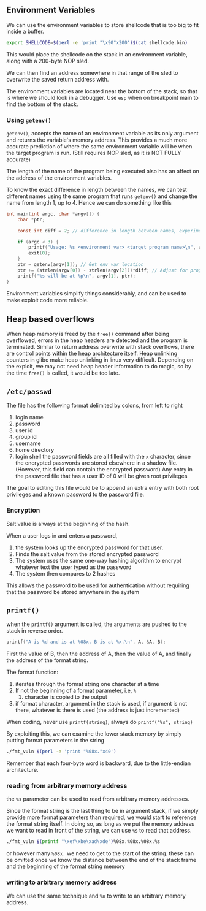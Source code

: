 ## Environment Variables
We can use the environment variables to store shellcode that is too big to fit inside a buffer.
```sh
export SHELLCODE=$(perl -e 'print "\x90"x200')$(cat shellcode.bin)
```
This would place the shellcode on the stack in an environment variable, along with a 200-byte NOP sled.

We can then find an address somewhere in that range of the sled to overwrite the saved return address with.

The environment variables are located near the bottom of the stack, so that is where we should look in a debugger.
Use `esp` when on breakpoint main to find the bottom of the stack.

### Using `getenv()` 
`getenv()`, accepts the name of an environment variable as its only argument and returns the variable's memory address.
This provides a much more accurate prediction of where the same environment variable will be when the target program is run. (Still requires NOP sled, as it is NOT FULLY accurate)

The length of the name of the program being executed also has an affect on the address of the environment variables.

To know the exact difference in length between the names, we can test different names using the same program that runs `getenv()` and change the name from length 1, up to 4. Hence we can do something like this

```c
int main(int argc, char *argv[]) {
	char *ptr;

	const int diff = 2; // difference in length between names, experiment to find

	if (argc < 3) {
		printf("Usage: %s <environment var> <target program name>\n", argv[0]);
		exit(0);	
	}
	ptr = getenv(argv[1]); // Get env var location
	ptr += (strlen(argv[0]) - strlen(argv[2]))*diff; // Adjust for program name
	printf("%s will be at %p\n", argv[1], ptr);
}
```

Environment variables simplify things considerably, and can be used to make exploit code more reliable.



## Heap based overflows
When heap memory is freed by the `free()` command after being overflowed, errors in the heap headers are detected and the program is terminated. 
Similar to return address overwrite with stack overflows, there are control points within the heap architecture itself. 
Heap unlinking counters in glibc make heap unlinking in linux very difficult.
Depending on the exploit, we may not need heap header information to do magic, so by the time `free()` is called, it would be too late.

## `/etc/passwd`
The file has the following format delimited by colons, from left to right
1. login name
2. password
3. user id
4. group id
5. username
6. home directory
7. login shell
the password fields are all filled with the `x` character, since the encrypted passwords are stored elsewhere in a shadow file. (However, this field can contain the encrypted password)
Any entry in the password file that has a user ID of 0 will be given root privileges

The goal to editing this file would be to append an extra entry with both root privileges and a known password to the password file.

### Encryption 
Salt value is always at the beginning of the hash. 

When a user logs in and enters a password, 
1. the system looks up the encrypted password for that user.
2. Finds the salt value from the stored encrypted password
3. The system uses the same one-way hashing algorithm to encrypt whatever text the user typed as the password
4. The system then compares to 2 hashes

This allows the password to be used for authentication without requiring that the password be stored anywhere in the system

## `printf()`
when the `printf()` argument is called, the arguments are pushed to the stack in reverse order. 
```c
printf("A is %d and is at %08x. B is at %x.\n", A, &A, B);
```
First the value of B, then the address of A, then the value of A, and finally the address of the format string.

The format function:
1. iterates through the format string one character at a time
2. If not the beginning of a format parameter, i.e, `%`
	1. character is copied to the output
3. if format character, argument in the stack is used, if argument is not there, whatever is there is used (the address is just incremented)

When coding, never use `printf(string)`, always do `printf("%s", string)`

By exploiting this, we can examine the lower stack memory by simply putting format parameters in the string
```sh
./fmt_vuln $(perl -e 'print "%08x."x40')
```
Remember that each four-byte word is backward, due to the little-endian architecture.

### reading from arbitrary memory address
the `%s` parameter can be used to read from arbitrary memory addresses. 

Since the format string is the last thing to be in argument stack, if we simply provide more format parameters than required, we would start to reference the format string itself.
In doing so, as long as we put the memory address we want to read in front of the string, we can use `%s` to read that address.

```sh
./fmt_vuln $(printf "\xef\xbe\xad\xde")%08x.%08x.%08x.%s
```
or however many `%08x.` we need to get to the start of the string. these can be omitted once we know the distance between the end of the stack frame and the beginning of the format string memory

### writing to arbitrary memory address
We can use the same technique and `%n` to write to an arbitrary memory address.